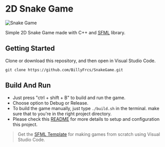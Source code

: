<h1>2D Snake Game</h1>

![Snake Game](https://github.com/BillyFrcs/SnakeGame/blob/master/assets/example/Snake.png)

Simple 2D Snake Game made with C++ and [SFML](https://www.sfml-dev.org/index.php) library.

## Getting Started

Clone or download this repository, and then open in Visual Studio Code.

```
git clone https://github.com/BillyFrcs/SnakeGame.git
```

## Build And Run

- Just press "ctrl + shift + B" to build and run the game.
- Choose option to Debug or Release.
- To build the game manually, just type `./build.sh` in the terminal. make sure that to you're in the right project directory.
- Please check this [README](https://github.com/BillyFrcs/SnakeGame/blob/master/Template/README.md) for more details to setup and configuration this project.

> Get the [SFML Template](https://github.com/andrew-r-king/sfml-vscode-boilerplate) for making games from scratch using Visual Studio Code.
